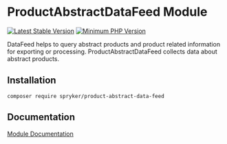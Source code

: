 # ProductAbstractDataFeed Module
[![Latest Stable Version](https://poser.pugx.org/spryker/product-abstract-data-feed/v/stable.svg)](https://packagist.org/packages/spryker/product-abstract-data-feed)
[![Minimum PHP Version](https://img.shields.io/badge/php-%3E%3D%207.3-8892BF.svg)](https://php.net/)

DataFeed helps to query abstract products and product related information for exporting or processing. ProductAbstractDataFeed collects data about abstract products.

## Installation

```
composer require spryker/product-abstract-data-feed
```

## Documentation

[Module Documentation](https://academy.spryker.com/developing_with_spryker/module_guide/products/product/product.html)
